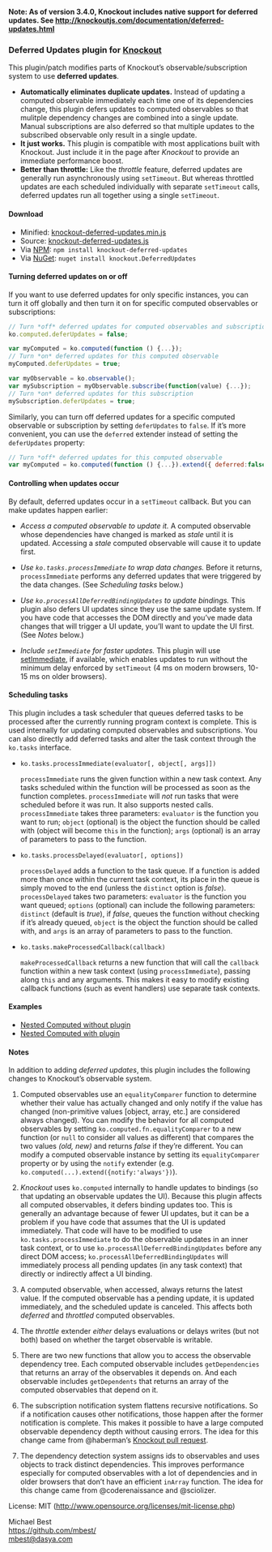**Note: As of version 3.4.0, Knockout includes native support for deferred updates. See http://knockoutjs.com/documentation/deferred-updates.html**

### **Deferred Updates** plugin for [Knockout](http://knockoutjs.com/)

This plugin/patch modifies parts of Knockout’s observable/subscription system to use **deferred updates**.

* **Automatically eliminates duplicate updates.** Instead of updating a computed observable immediately each time one of its dependencies change, this plugin defers updates to computed observables so that mulitple dependency changes are combined into a single update. Manual subscriptions are also deferred so that multiple updates to the subscribed observable only result in a single update.
* **It just works.** This plugin is compatible with most applications built with Knockout. Just include it in the page after *Knockout* to provide an immediate performance boost.
* **Better than throttle:** Like the *throttle* feature, deferred updates are generally run asynchronously using `setTimeout`. But whereas throttled updates are each scheduled individually with separate `setTimeout` calls, deferred updates run all together using a single `setTimeout`.

#### Download

* Minified: [knockout-deferred-updates.min.js](http://mbest.github.io/knockout-deferred-updates/knockout-deferred-updates.min.js)
* Source: [knockout-deferred-updates.js](http://mbest.github.io/knockout-deferred-updates/knockout-deferred-updates.js)
* Via [NPM](https://npmjs.org/package/knockout-deferred-updates): `npm install knockout-deferred-updates`
* Via [NuGet](https://www.nuget.org/packages/Knockout.DeferredUpdates): `nuget install knockout.DeferredUpdates`

#### Turning deferred updates on or off

If you want to use deferred updates for only specific instances, you can turn it off globally and then turn it on for specific computed observables or subscriptions:

```javascript
// Turn *off* deferred updates for computed observables and subscriptions
ko.computed.deferUpdates = false;

var myComputed = ko.computed(function () {...});
// Turn *on* deferred updates for this computed observable
myComputed.deferUpdates = true;

var myObservable = ko.observable();
var mySubscription = myObservable.subscribe(function(value) {...});
// Turn *on* deferred updates for this subscription
mySubscription.deferUpdates = true;
```

Similarly, you can turn off deferred updates for a specific computed observable or subscription by setting `deferUpdates` to `false`. If it’s more convenient, you can use the `deferred` extender instead of setting the `deferUpdates` property:

```javascript
// Turn *off* deferred updates for this computed observable
var myComputed = ko.computed(function () {...}).extend({ deferred:false });
```

#### Controlling when updates occur

By default, deferred updates occur in a `setTimeout` callback. But you can make updates happen earlier:

* *Access a computed observable to update it.* A computed observable whose dependencies have changed is marked as *stale* until it is updated. Accessing a *stale* computed observable will cause it to update first.

* *Use `ko.tasks.processImmediate` to wrap data changes.* Before it returns, `processImmediate` performs any deferred updates that were triggered by the data changes. (See *Scheduling tasks* below.)

* *Use `ko.processAllDeferredBindingUpdates` to update bindings.* This plugin also defers UI updates since they use the same update system. If you have code that accesses the DOM directly and you’ve made data changes that will trigger a UI update, you’ll want to update the UI first. (See *Notes* below.)

* *Include `setImmediate` for faster updates.* This plugin will use [setImmediate](https://github.com/NobleJS/setImmediate), if available, which enables updates to run without the minimum delay enforced by `setTimeout` (4 ms on modern browsers, 10-15 ms on older browsers).

#### Scheduling tasks

This plugin includes a task scheduler that queues deferred tasks to be processed after the currently running program context is complete. This is used internally for updating computed observables and subscriptions. You can also directly add deferred tasks and alter the task context through the `ko.tasks` interface.

   * `ko.tasks.processImmediate(evaluator[, object[, args]])`

      `processImmediate` runs the given function within a new task context. Any tasks scheduled within the function will be processed as soon as the function completes. `processImmediate` will *not* run tasks that were scheduled before it was run. It also supports nested calls. `processImmediate` takes three parameters: `evaluator` is the function you want to run; `object` (optional) is the object the function should be called with (object will become `this` in the function); `args` (optional) is an array of parameters to pass to the function.

   * `ko.tasks.processDelayed(evaluator[, options])`

      `processDelayed` adds a function to the task queue. If a function is added more than once within the current task context, its place in the queue is simply moved to the end (unless the `distinct` option is *false*). `processDelayed` takes two parameters: `evaluator` is the function you want queued; `options` (optional) can include the following parameters: `distinct` (default is *true*), if *false*, queues the function without checking if it’s already queued, `object` is the object the function should be called with, and `args` is an array of parameters to pass to the function.

   * `ko.tasks.makeProcessedCallback(callback)`

      `makeProcessedCallback` returns a new function that will call the `callback` function within a new task context (using `processImmediate`), passing along `this` and any arguments. This makes it easy to modify existing callback functions (such as event handlers) use separate task contexts.

#### Examples

* [Nested Computed without plugin](http://mbest.github.io/knockout-deferred-updates/examples/nested-computed-noplugin.html)
* [Nested Computed with plugin](http://mbest.github.io/knockout-deferred-updates/examples/nested-computed-plugin.html)

#### Notes

In addition to adding *deferred updates*, this plugin includes the following changes to Knockout’s observable system.

1. Computed observables use an `equalityComparer` function to determine whether their value has actually changed and only notify if the value has changed (non-primitive values [object, array, etc.] are considered always changed). You can modify the behavior for all computed observables by setting `ko.computed.fn.equalityComparer` to a new function (or `null` to consider all values as different) that compares the two values *(old, new)* and returns *false* if they’re different. You can modify a computed observable instance by setting its `equalityComparer` property or by using the `notify` extender (e.g. `ko.computed(...).extend({notify:'always'})`).

2. *Knockout* uses `ko.computed` internally to handle updates to bindings (so that updating an observable updates the UI). Because this plugin affects all computed observables, it defers binding updates too. This is generally an advantage  because of fewer UI updates, but it can be a problem if you have code that assumes that the UI is updated immediately. That code will have to be modified to use `ko.tasks.processImmediate` to do the observable updates in an inner task context, or to use `ko.processAllDeferredBindingUpdates` before any direct DOM access; `ko.processAllDeferredBindingUpdates` will immediately process all pending updates (in any task context) that directly or indirectly affect a UI binding.

3. A computed observable, when accessed, always returns the latest value. If the computed observable has a pending update, it is updated immediately, and the scheduled update is canceled. This affects both *deferred* and *throttled* computed observables.

4. The *throttle* extender *either* delays evaluations or delays writes (but not both) based on whether the target observable is writable.

5. There are two new functions that allow you to access the observable dependency tree. Each computed observable includes `getDependencies` that returns an array of the observables it depends on. And each observable includes `getDependents` that returns an array of the computed observables that depend on it.

6. The subscription notification system flattens recursive notifications. So if a notification causes other notifications, those happen after the former notification is complete. This makes it possible to have a large computed observable dependency depth without causing errors. The idea for this change came from @haberman’s [Knockout pull request](https://github.com/knockout/knockout/pull/359).

7. The dependency detection system assigns ids to observables and uses objects to track distinct dependencies. This improves performance especially for computed observables with a lot of dependencies and in older browsers that don’t have an efficient `inArray` function. The idea for this change came from @coderenaissance and @sciolizer.

License: MIT (http://www.opensource.org/licenses/mit-license.php)

Michael Best<br>
https://github.com/mbest/<br>
mbest@dasya.com
